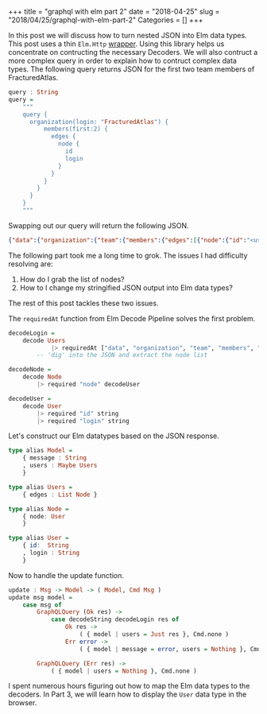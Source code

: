 +++
title = "graphql with elm part 2"
date = "2018-04-25"
slug = "2018/04/25/graphql-with-elm-part-2"
Categories = []
+++

In this post we will discuss how to turn nested JSON into Elm data types. This post uses a thin `Elm.Http` [wrapper](https://github.com/NoRedInk/elm-decode-pipeline). Using this library helps us concentrate on contructing the necessary Decoders. We will also contruct a more complex query in order to explain how to contruct complex data types. The following query returns JSON for the first two team members of FracturedAtlas.


```haskell
query : String
query =
    """
    query {
      organization(login: "FracturedAtlas") {
          members(first:2) {
            edges {
              node {
                id
                login
              }
            }
          }
        }
      }
    }
    """
```

Swapping out our query will return the following JSON.

```json
{"data":{"organization":{"team":{"members":{"edges":[{"node":{"id":"<user id>","login":"<user name>"}},{"node":{"id":"<another user id>","login":"<user name>"}}]}}}}}
```

The following part took me a long time to grok. The issues I had difficulty resolving are:
1. How do I grab the list of nodes?
1. How to I change my stringified JSON output into Elm data types?

The rest of this post tackles these two issues. 

The `requiredAt` function from Elm Decode Pipeline solves the first problem. 

```haskell
decodeLogin =
    decode Users
            |> requiredAt ["data", "organization", "team", "members", "edges"] (Json.Decode.list decodeNode)
	    -- 'dig' into the JSON and extract the node list

decodeNode =
    decode Node
        |> required "node" decodeUser

decodeUser =
    decode User
        |> required "id" string
        |> required "login" string
```

Let's construct our Elm datatypes based on the JSON response.

```haskell
type alias Model =
    { message : String
    , users : Maybe Users
    }

type alias Users =
    { edges : List Node }

type alias Node =
    { node: User
    }

type alias User =
    { id:  String
    , login : String
    }
```

Now to handle the update function.

```haskell
update : Msg -> Model -> ( Model, Cmd Msg )
update msg model =
    case msg of
        GraphQLQuery (Ok res) ->
            case decodeString decodeLogin res of
                Ok res ->
                    ( { model | users = Just res }, Cmd.none )
                Err error ->
                    ( { model | message = error, users = Nothing }, Cmd.none )

        GraphQLQuery (Err res) ->
            ( { model | users = Nothing }, Cmd.none )
```

I spent numerous hours figuring out how to map the Elm data types to the decoders. In Part 3, we will learn how to display the `User` data type in the browser.
